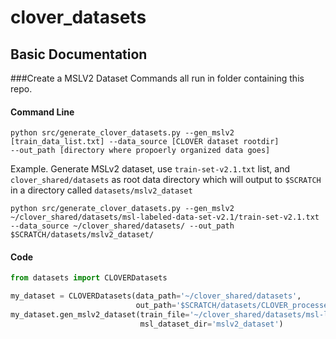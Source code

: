 # clover_datasets
## Basic Documentation
###Create a MSLV2 Dataset
Commands all run in folder containing this repo.

#### Command Line
```shell
python src/generate_clover_datasets.py --gen_mslv2 [train_data_list.txt] --data_source [CLOVER dataset rootdir]
--out_path [directory where propoerly organized data goes]
```
Example. Generate MSLv2 dataset, use `train-set-v2.1.txt` list, and `clover_shared/datasets` as root data directory
which will output to `$SCRATCH` in a directory called `datasets/mslv2_dataset`
```shell
python src/generate_clover_datasets.py --gen_mslv2 ~/clover_shared/datasets/msl-labeled-data-set-v2.1/train-set-v2.1.txt --data_source ~/clover_shared/datasets/ --out_path $SCRATCH/datasets/mslv2_dataset/
```
#### Code
```python
from datasets import CLOVERDatasets

my_dataset = CLOVERDatasets(data_path='~/clover_shared/datasets', 
                            out_path='$SCRATCH/datasets/CLOVER_processed/')
my_dataset.gen_mslv2_dataset(train_file='~/clover_shared/datasets/msl-labeled-data-set-v2.1/train-set-v2.1.txt',
                             msl_dataset_dir='mslv2_dataset')
```